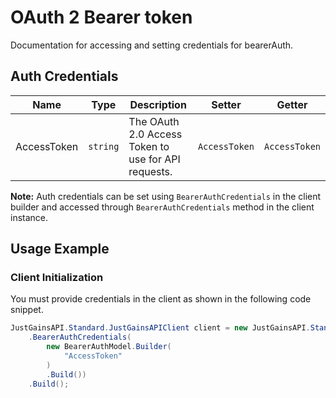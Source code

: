 
# OAuth 2 Bearer token



Documentation for accessing and setting credentials for bearerAuth.

## Auth Credentials

| Name | Type | Description | Setter | Getter |
|  --- | --- | --- | --- | --- |
| AccessToken | `string` | The OAuth 2.0 Access Token to use for API requests. | `AccessToken` | `AccessToken` |



**Note:** Auth credentials can be set using `BearerAuthCredentials` in the client builder and accessed through `BearerAuthCredentials` method in the client instance.

## Usage Example

### Client Initialization

You must provide credentials in the client as shown in the following code snippet.

```csharp
JustGainsAPI.Standard.JustGainsAPIClient client = new JustGainsAPI.Standard.JustGainsAPIClient.Builder()
    .BearerAuthCredentials(
        new BearerAuthModel.Builder(
            "AccessToken"
        )
        .Build())
    .Build();
```


